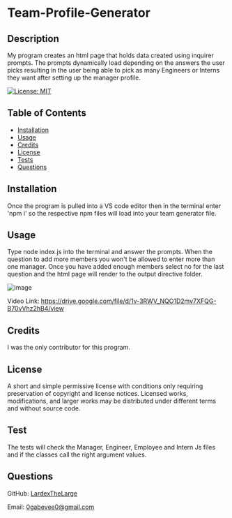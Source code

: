 # Team-Profile-Generator

## Description

My program creates an html page that holds data created using inquirer prompts. The prompts dynamically load depending on the answers the user picks resulting in the user being able to pick as many Engineers or Interns they want after setting up the manager profile.

[![License: MIT](https://img.shields.io/badge/License-MIT-yellow.svg)](https://opensource.org/licenses/MIT)

## Table of Contents

- [Installation](#installation)
- [Usage](#usage)
- [Credits](#credits)
- [License](#license)
- [Tests](#test)
- [Questions](#questions)

## Installation

Once the program is pulled into a VS code editor then in the terminal enter 'npm i' so the respective npm files will load into your team generator file.

## Usage

Type node index.js into the terminal and answer the prompts. When the question to add more members you won't be allowed to enter more than one manager. Once you have added enough members select no for the last question and the html page will render to the output directive folder.

![image](https://user-images.githubusercontent.com/100447639/187834198-bc3ced16-8769-49e3-99d6-ec7f275d48d7.png)

Video Link:
https://drive.google.com/file/d/1v-3RWV_NQO1D2mv7XFQG-B70vVhz2hB4/view


## Credits

I was the only contributor for this program.

## License

A short and simple permissive license with conditions only requiring preservation of copyright and license notices. Licensed works, modifications, and larger works may be distributed under different terms and without source code.

## Test

The tests will check the Manager, Engineer, Employee and Intern Js files and if the classes call the right argument values.

## Questions

GitHub: [LardexTheLarge](https://github.com/LardexTheLarge)

Email: 0gabevee0@gmail.com
